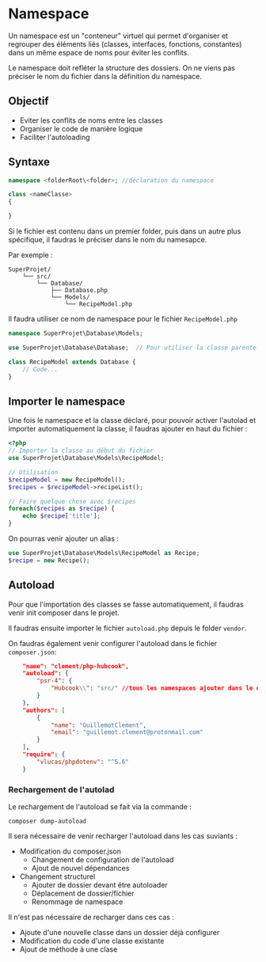# Namespace

Un namespace est un "conteneur" virtuel qui permet d'organiser et regrouper des éléments liés (classes, interfaces, fonctions, constantes) dans un même espace de noms pour éviter les conflits.

Le namespace doit refléter la structure des dossiers. On ne viens pas préciser le nom du fichier dans la définition du namespace.

## Objectif

- Eviter les conflits de noms entre les classes
- Organiser le code de manière logique
- Faciliter l'autoloading

## Syntaxe

```php
namespace <folderRoot\<folder>; //déclaration du namespace

class <nameClasse>
{

}
```

Si le fichier est contenu dans un premier folder, puis dans un autre plus spécifique, il faudras le préciser dans le nom du namesapce.

Par exemple :
```
SuperProjet/
    └── src/
        └── Database/
            ├── Database.php
            └── Models/
                └── RecipeModel.php
```
Il faudra utiliser ce nom de namespace pour le fichier `RecipeModel.php`

```php
namespace SuperProjet\Database\Models;

use SuperProjet\Database\Database;  // Pour utiliser la classe parente

class RecipeModel extends Database {
    // Code...
}
```

## Importer le namespace

Une fois le namespace et la classe déclaré, pour pouvoir activer l'autolad et importer automatiquement la classe, il faudras ajouter en haut du fichier :

```php
<?php
// Importer la classe au début du fichier
use SuperProjet\Database\Models\RecipeModel;

// Utilisation
$recipeModel = new RecipeModel();
$recipes = $recipeModel->recipeList();

// Faire quelque chose avec $recipes
foreach($recipes as $recipe) {
    echo $recipe['title'];
}
```
On pourras venir ajouter un alias :

```php
use SuperProjet\Database\Models\RecipeModel as Recipe;
$recipe = new Recipe();
```

## Autoload

Pour que l'importation des classes se fasse automatiquement, il faudras venir init composer dans le projet.

Il faudras ensuite importer le fichier `autoload.php` depuis le folder `vendor`.

On faudras également venir configurer l'autoload dans le fichier `composer.json`:
```json
    "name": "clement/php-hubcook",
    "autoload": {
        "psr-4": {
            "Hubcook\\": "src/" //tous les namespaces ajouter dans le dossier src seront automatiquement pris en compte.
        }
    },
    "authors": [
        {
            "name": "GuillemotClement",
            "email": "guillemot.clement@protonmail.com"
        }
    ],
    "require": {
        "vlucas/phpdotenv": "^5.6"
    }
```

### Rechargement de l'autolad

Le rechargement de l'autoload se fait via la commande :
```shell
composer dump-autoload
```


Il sera nécessaire de venir recharger l'autoload dans les cas suviants :
- Modification du composer.json
  - Changement de configuration de l'autoload
  - Ajout de nouvel dépendances
- Changement structurel
  - Ajouter de dossier devant être autoloader
  - Déplacement de dossier/fichier
  - Renommage de namespace

Il n'est pas nécessaire de recharger dans ces cas :
- Ajoute d'une nouvelle classe dans un dossier déjà configurer
- Modification du code d'une classe existante
- Ajout de méthode à une clase


